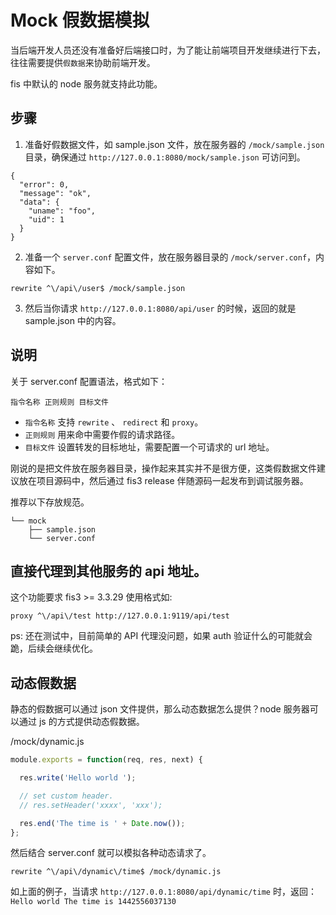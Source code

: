 # Mock 假数据模拟

当后端开发人员还没有准备好后端接口时，为了能让前端项目开发继续进行下去，往往需要提供`假数据`来协助前端开发。

fis 中默认的 node 服务就支持此功能。

## 步骤

1. 准备好假数据文件，如 sample.json 文件，放在服务器的 `/mock/sample.json` 目录，确保通过 `http://127.0.0.1:8080/mock/sample.json` 可访问到。

  ```jsonte
  {
    "error": 0,
    "message": "ok",
    "data": {
      "uname": "foo",
      "uid": 1
    }
  }
  ```
2. 准备一个 `server.conf` 配置文件，放在服务器目录的 `/mock/server.conf`，内容如下。

  ```
  rewrite ^\/api\/user$ /mock/sample.json
  ```
3. 然后当你请求 `http://127.0.0.1:8080/api/user` 的时候，返回的就是 sample.json 中的内容。

## 说明

关于 server.conf 配置语法，格式如下：

```
指令名称 正则规则 目标文件
```

* `指令名称` 支持 `rewrite` 、 `redirect` 和 `proxy`。
* `正则规则` 用来命中需要作假的请求路径。
* `目标文件` 设置转发的目标地址，需要配置一个可请求的 url 地址。

刚说的是把文件放在服务器目录，操作起来其实并不是很方便，这类假数据文件建议放在项目源码中，然后通过 fis3 release 伴随源码一起发布到调试服务器。

推荐以下存放规范。

```
└── mock
    ├── sample.json
    └── server.conf
```

## 直接代理到其他服务的 api 地址。

这个功能要求 fis3 >= 3.3.29 使用格式如:

```
proxy ^\/api\/test http://127.0.0.1:9119/api/test
```

ps: 还在测试中，目前简单的 API 代理没问题，如果 auth 验证什么的可能就会跪，后续会继续优化。

## 动态假数据

静态的假数据可以通过 json 文件提供，那么动态数据怎么提供？node 服务器可以通过 js 的方式提供动态假数据。

/mock/dynamic.js

```js
module.exports = function(req, res, next) {

  res.write('Hello world ');

  // set custom header.
  // res.setHeader('xxxx', 'xxx');

  res.end('The time is ' + Date.now());
};
```

然后结合 server.conf 就可以模拟各种动态请求了。

```
rewrite ^\/api\/dynamic\/time$ /mock/dynamic.js
```

如上面的例子，当请求 `http://127.0.0.1:8080/api/dynamic/time` 时，返回：`Hello world The time is 1442556037130`
